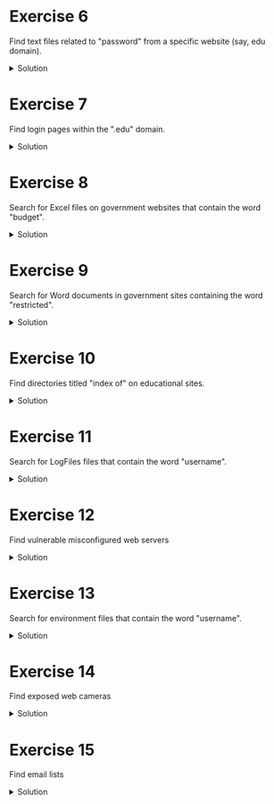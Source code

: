 # Exercise 6

Find text files related to "password" from a specific website (say, edu domain).
<details>
<summary>Solution</summary>

```
site:.edu filetype:txt "password"
```

*Explanation:* This command restricts the search to “edu” sites, limits the search to txt files, and looks for those containing the term "password".

</details>

# Exercise 7

Find login pages within the ".edu" domain.

<details>
  <summary>Solution</summary>

```
site:.edu inurl:login
```

*Explanation:* This command restricts the search to ".edu" domain and returns pages that have "login" in their URL.

</details>

# Exercise 8

Search for Excel files on government websites that contain the word "budget".

<details>
  <summary>Solution</summary>

```
site:gov filetype:xls "budget"
```

*Explanation:* This command will find all Excel (.xls) files on .gov domains that contain the word "budget".

</details>

# Exercise 9

Search for Word documents in government sites containing the word "restricted".

<details>
  <summary>Solution</summary>

```
allintitle:restricted filetype:doc site:gov
```

*Explanation:* This command restricts the search to ".gov" and return documents that contain the word "restricted".

</details>

# Exercise 10

Find directories titled "index of" on educational sites.

<details>
  <summary>Solution</summary>

```
site:edu intitle:"index of”
```

*Explanation:* This command will find pages on .edu domains where the title includes the words "index of", often revealing directory listings.

</details>

# Exercise 11

Search for LogFiles files that contain the word "username".

<details>
  <summary>Solution</summary>

```
allintext:username filetype:log
```

*Explanation:* This command will return the logFiles that contains the word “username”

</details>

# Exercise 12

Find vulnerable misconfigured web servers

<details>
  <summary>Solution</summary>

```
inurl:/proc/self/cwd
```

*Explanation:* This command looks for URLs that have /proc/self/cwd in them. This can sometimes be an indication of a misconfigured server that is inadvertently exposing sensitive information

</details>

# Exercise 13

Search for environment files that contain the word "username".

<details>
  <summary>Solution</summary>

```
filetype:env "password"
```

*Explanation:* This command will return the environment files that contains the word “password”. These files are used to store credentials.

</details>

# Exercise 14

Find exposed web cameras

<details>
  <summary>Solution</summary>

```
inurl:top.htm inurl:currenttime
```

```
intitle:"webcamXP 5"
```

```
inurl:"lvappl.htm"
```

*Explanation:* This command looks for specific URLs and titles that belongs to feeds from WebCameras.

</details>

# Exercise 15

Find email lists

<details>
  <summary>Solution</summary>

```
filetype:xls inurl:"email.xls"
```

*Explanation:* This command looks for specific XLS files that contains “email.xls” in their URL.

</details>
